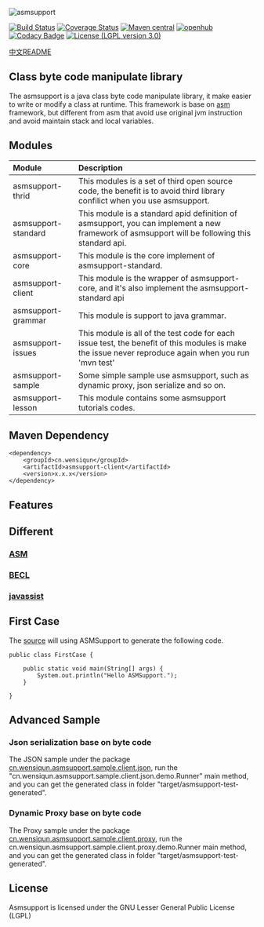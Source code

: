 ![asmsupport](http://asmsupport.github.io/images/logo.png)

[![Build Status](https://travis-ci.org/wensiqun/asmsupport.svg?branch=master)](https://travis-ci.org/wensiqun/asmsupport) 
[![Coverage Status](https://coveralls.io/repos/github/wensiqun/asmsupport/badge.svg?branch=master)](https://coveralls.io/github/wensiqun/asmsupport?branch=master)
[![Maven central](https://maven-badges.herokuapp.com/maven-central/cn.wensiqun/asmsupport/badge.svg)](http://search.maven.org/#search|ga|1|g%3A%22cn.wensiqun%22%20AND%20a%3A%22asmsupport%22)
[![openhub](https://www.openhub.net/p/asmsupport/widgets/project_thin_badge.gif)](https://www.openhub.net/p/asmsupport)
[![Codacy Badge](https://api.codacy.com/project/badge/Grade/91ea7bb3c0f7444a94899e45b9fad662)](https://www.codacy.com/app/wensiqun/asmsupport?utm_source=github.com&amp;utm_medium=referral&amp;utm_content=wensiqun/asmsupport&amp;utm_campaign=Badge_Grade)
[![License (LGPL version 3.0)](https://img.shields.io/badge/license-GNU%20LGPL%20version%203.0-yellow.svg?style=flat-square)](http://opensource.org/licenses/LGPL-3.0)

[中文README](./README_CN.md)


Class byte code manipulate library
---

The asmsupport is a java class byte code manipulate library, it make easier to write or modify a class at runtime. This framework is base on [asm](http://asm.ow2.org/) framework, but different from asm that avoid use original jvm instruction and avoid maintain stack and local variables.

## Modules

| Module|Description|
|:-------------|:-------------|
|asmsupport-thrid|This modules is a set of third open source code, the benefit is to avoid third library confilict when you use asmsupport.|
|asmsupport-standard|This module is a standard apid definition of asmsupport, you can implement a new framework of asmsupport will be following this standard api.|
|asmsupport-core|This module is the core implement of asmsupport-standard.|
|asmsupport-client|This module is the wrapper of asmsupport-core, and it's also implement the asmsupport-standard api|
|asmsupport-grammar|This module is support to java grammar.|
|asmsupport-issues|This module is all of the test code for each issue test, the benefit of this modules is make the issue never reproduce again when you run 'mvn test'|
|asmsupport-sample|Some simple sample use asmsupport, such as dynamic proxy, json serialize and so on.|
|asmsupport-lesson|This module contains some asmsupport tutorials codes.|

## Maven Dependency
    
    <dependency>
        <groupId>cn.wensiqun</groupId>
        <artifactId>asmsupport-client</artifactId>
        <version>x.x.x</version>
    </dependency>

## Features

## Different

### [ASM](http://asm.ow2.org/)

### [BECL](http://commons.apache.org/proper/commons-bcel/)

### [javassist](http://jboss-javassist.github.io/javassist/)

## First Case

The [source](./asmsupport-sample/src/main/java/cn/wensiqun/asmsupport/sample/client/helloworld/HelloWorldMain.java) will using ASMSupport to generate the following code.

    public class FirstCase {
        
        public static void main(String[] args) {
            System.out.println("Hello ASMSupport.");
        }
        
    }
    
    
## Advanced Sample

### Json serialization base on byte code

The JSON sample under the package [cn.wensiqun.asmsupport.sample.client.json](asmsupport-sample/src/main/java/cn/wensiqun/asmsupport/sample/client/json), run the "cn.wensiqun.asmsupport.sample.client.json.demo.Runner" main method, and you can get the generated class in folder "target/asmsupport-test-generated".

### Dynamic Proxy base on byte code

The Proxy sample under the package [cn.wensiqun.asmsupport.sample.client.proxy](asmsupport-sample/src/main/java/cn/wensiqun/asmsupport/sample/client/proxy), run the cn.wensiqun.asmsupport.sample.client.proxy.demo.Runner main method, and you can get the generated class in folder "target/asmsupport-test-generated".
    
## License

Asmsupport is licensed under the GNU Lesser General Public License (LGPL)

